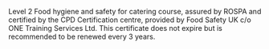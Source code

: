 Level 2 Food hygiene and safety for catering course, assured by ROSPA and certified by the CPD Certification centre, provided by Food Safety UK c/o ONE Training Services Ltd. This certificate does not expire but is recommended to be renewed every 3 years.
